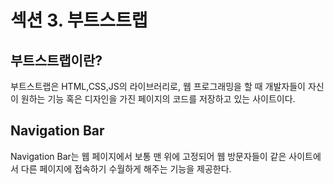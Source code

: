 # 섹션 3. 부트스트랩
## 부트스트랩이란?
부트스트랩은 HTML,CSS,JS의 라이브러리로, 웹 프로그래밍을 할 때 개발자들이 자신이 원하는 기능 혹은 디자인을 가진 페이지의 코드를 저장하고 있는 사이트이다.

## Navigation Bar
Navigation Bar는 웹 페이지에서 보통 맨 위에 고정되어 웹 방문자들이 같은 사이트에서 다른 페이지에 접속하기 수월하게 해주는 기능을 제공한다.
